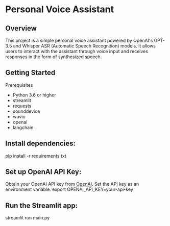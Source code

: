 # Personal Voice Assistant

## Overview
This project is a simple personal voice assistant powered by OpenAI's GPT-3.5 and Whisper ASR (Automatic Speech Recognition) models. It allows users to interact with the assistant through voice input and receives responses in the form of synthesized speech.

## Getting Started

Prerequisites

* Python 3.6 or higher
* streamlit
* requests
* sounddevice
* wavio
* openai
* langchain

## Install dependencies:

pip install -r requirements.txt

## Set up OpenAI API Key:

Obtain your OpenAI API key from [OpenAI](https://beta.openai.com/signup/).
Set the API key as an environment variable: export OPENAI_API_KEY=your-api-key

## Run the Streamlit app:

streamlit run main.py
